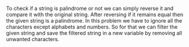 To check if a string is palindrome or not we can simply reverse it and compare it with the original string. After reversing if it remains equal then the given string is a palindrome.
In this problem we have to ignore all the characters except alphabets and numbers. So for that we can filter the given string and save the filtered string in a new variable by removing all unwanted characters.